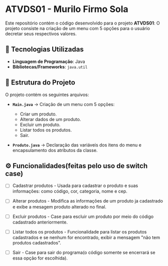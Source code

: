 # ATVDS01 - Murilo Firmo Sola

Este repositório contém o código desenvolvido para o projeto **ATVDS01**:
O projeto consiste na criação de um menu com 5 opções para o usuário decretar seus respectivos valores.

## 🚀 Tecnologias Utilizadas

- **Linguagem de Programação**: Java
- **Bibliotecas/Frameworks**: `java.util`

## 📁 Estrutura do Projeto

O projeto contém os seguintes arquivos:

- **`Main.java`** → Criação de um menu com 5 opções: 
     - Criar um produto. 
     - Alterar dados de um produto.
     - Excluir um produto.
     - Listar todos os produtos.
     - Sair.
      

- **`Produto.java`** → Declaração das variáveis dos itens do menu e encapsulamento dos atributos da classe.

## ⚙️ Funcionalidades(feitas pelo uso de switch case)

- [ ] Cadastrar produtos - Usada para cadastrar o produto e suas informações: como código, cor, categoria, nome e cep.
- [ ] Alterar produtos - Modifica as informações de um produto ja cadastrado e exibe a mesagem produto alterado no final.
- [ ] Excluir produtos - Case para escluir um produto por meio do código cadastrado anteriormente.
- [ ] Listar todos os produtos - Funcionalidade para listar os produtos cadastrados e se nenhum for encontrado, exibir a mensagem "não tem produtos cadastrados".
- [ ] Sair - Case para sair do programa(o código somente se encerrará se essa opção for escolhida).

